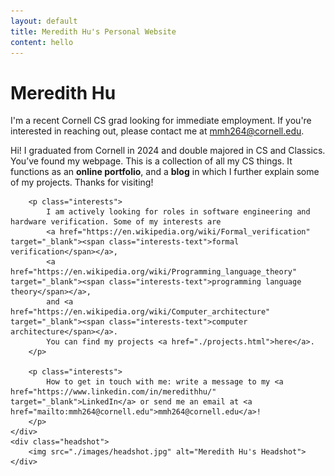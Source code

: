 ```yaml
---
layout: default
title: Meredith Hu's Personal Website
content: hello
---
```


<h1>Meredith Hu</h1>

<div class="intro-box">
    I'm a recent Cornell CS grad looking for immediate employment. If you're interested in reaching out, please contact me at <a href="mailto:mmh264@cornell.edu">mmh264@cornell.edu</a>.
</div>

<div class="content-container">
    <div class="text-content">
        <p class="interests">
            Hi! I graduated from Cornell in 2024 and double majored in CS and Classics. You’ve found my webpage. This is a collection of all my CS things. It functions as an <b>online portfolio</b>, and a <b>blog</b> in which I further explain some of my projects. Thanks for visiting!
        </p>

        <p class="interests">
            I am actively looking for roles in software engineering and hardware verification. Some of my interests are 
            <a href="https://en.wikipedia.org/wiki/Formal_verification" target="_blank"><span class="interests-text">formal verification</span></a>, 
            <a href="https://en.wikipedia.org/wiki/Programming_language_theory" target="_blank"><span class="interests-text">programming language theory</span></a>, 
            and <a href="https://en.wikipedia.org/wiki/Computer_architecture" target="_blank"><span class="interests-text">computer architecture</span></a>. 
            You can find my projects <a href="./projects.html">here</a>.
        </p>

        <p class="interests">
            How to get in touch with me: write a message to my <a href="https://www.linkedin.com/in/meredithhu/" target="_blank">LinkedIn</a> or send me an email at <a href="mailto:mmh264@cornell.edu">mmh264@cornell.edu</a>!
        </p>
    </div>
    <div class="headshot">
        <img src="./images/headshot.jpg" alt="Meredith Hu's Headshot">
    </div>
</div>




<!--
<div class="centered">
  <h1>Quick Links</h1>

  <ul>
    <li>LinkedIn: <a href="https://www.linkedin.com/in/meredithhu/">https://www.linkedin.com/in/meredithhu/</a></li>
    <li>GitHub: <a href="https://github.com/meredithmhu">https://github.com/meredithmhu</a></li>
    <li>Email: <a href="mailto:mmh264@cornell.edu">mmh264@cornell.edu</a></li>
  </ul>
</div>
-->